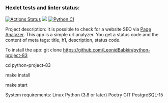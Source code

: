 ### Hexlet tests and linter status:
[![Actions Status](https://github.com/LeonidBabkin/python-project-83/workflows/hexlet-check/badge.svg)](https://github.com/LeonidBabkin/python-project-83/actions)
<a href="https://codeclimate.com/github/LeonidBabkin/python-project-83/maintainability"><img src="https://api.codeclimate.com/v1/badges/470093a205d2036d5dca/maintainability" /></a>
[![Python CI](https://github.com/LeonidBabkin/python-project-83/actions/workflows/python-app.yml/badge.svg)](https://github.com/LeonidBabkin/python-project-83/actions/workflows/python-app.yml)

Project description:
It is possible to check for a website SEO via [Page Analyzer](https://page-analyzer-xyw6.onrender.com).
This app is a simple url analyzer. You get a status code and the content of meta tags: title, h1, description, status code.

To install the app: 
git clone https://github.com/LeonidBabkin/python-project-83

cd python-project-83

make install

make start

System requirements:
Linux
Python (3.8 or later)
Poetry
GIT
PostgreSQL-15
